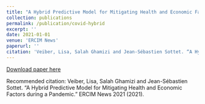 ```yaml
---
title: "A Hybrid Predictive Model for Mitigating Health and Economic Factors during a Pandemic"
collection: publications
permalink: /publication/covid-hybrid
excerpt: ''
date: 2021-01-01
venue: 'ERCIM News'
paperurl: ''
citation: 'Veiber, Lisa, Salah Ghamizi and Jean-Sébastien Sottet. “A Hybrid Predictive Model for Mitigating Health and Economic Factors during a Pandemic.” ERCIM News 2021 (2021).'
---
```

[Download paper here](https://www.semanticscholar.org/paper/a665b89d4c0ff7c636aad7060a2b39b2fc560693)

Recommended citation: Veiber, Lisa, Salah Ghamizi and Jean-Sébastien Sottet. “A Hybrid Predictive Model for Mitigating Health and Economic Factors during a Pandemic.” ERCIM News 2021 (2021).
